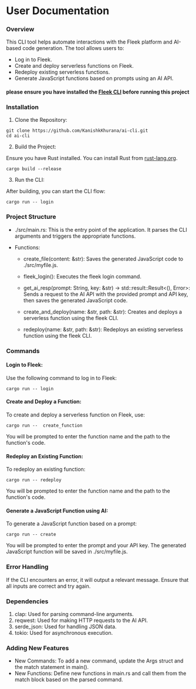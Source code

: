 # User Documentation
### Overview
This CLI tool helps automate interactions with the Fleek platform and AI-based code generation. The tool allows users to:

- Log in to Fleek.
- Create and deploy serverless functions on Fleek.
- Redeploy existing serverless functions.
- Generate JavaScript functions based on prompts  using an AI API.

#### please ensure you have installed the [Fleek CLI](https://www.npmjs.com/package/@fleek-platform/cli) before running this project

### Installation
1. Clone the Repository:
```
git clone https://github.com/KanishkKhurana/ai-cli.git
cd ai-cli
```
2. Build the Project:

Ensure you have Rust installed. You can install Rust from [rust-lang.org](https://rust-lang.org).
```
cargo build --release
```

3. Run the CLI:

After building, you can start the CLI flow:
```
cargo run -- login
```


### Project Structure
- ./src/main.rs: This is the entry point of the application. It parses the CLI arguments and triggers the appropriate functions.

- Functions:

  -   create_file(content: &str): Saves the generated JavaScript code to ./src/myfile.js.

  -   fleek_login(): Executes the fleek login command.
  -   get_ai_resp(prompt: String, key: &str) -> std::result::Result<(), Error>: Sends a request to the AI API with the provided prompt and API key, then saves the generated JavaScript code.
  -   create_and_deploy(name: &str, path: &str): Creates and deploys a serverless function using the fleek CLI.
  -   redeploy(name: &str, path: &str): Redeploys an existing serverless function using the fleek CLI.


### Commands

####  Login to Fleek:

Use the following command to log in to Fleek:

```
cargo run -- login
```

#### Create and Deploy a Function:

To create and deploy a serverless function on Fleek, use:
```
cargo run --  create_function
```
You will be prompted to enter the function name and the path to the function's code.

#### Redeploy an Existing Function:

To redeploy an existing function:
```
cargo run -- redeploy
```
You will be prompted to enter the function name and the path to the function's code.

#### Generate a JavaScript Function using AI:

To generate a JavaScript function based on a prompt:
```
cargo run -- create
```
You will be prompted to enter the prompt and your API key.
The generated JavaScript function will be saved in ./src/myfile.js.

### Error Handling
If the CLI encounters an error, it will output a relevant message. Ensure that all inputs are correct and try again.



### Dependencies
1. clap: Used for parsing command-line arguments.
2. reqwest: Used for making HTTP requests to the AI API.
3. serde_json: Used for handling JSON data.
4. tokio: Used for asynchronous execution.

### Adding New Features
- New Commands: To add a new command, update the Args struct and the match statement in main().
- New Functions: Define new functions in main.rs and call them from the match block based on the parsed command.

